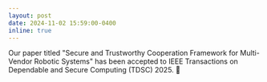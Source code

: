 ```yaml
---
layout: post
date: 2024-11-02 15:59:00-0400
inline: true
---
```


Our paper titled "Secure and Trustworthy Cooperation Framework for Multi-Vendor Robotic Systems" has been accepted to IEEE Transactions on Dependable and Secure Computing (TDSC) 2025. :dart: